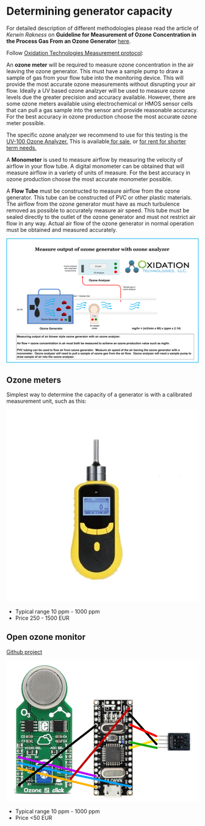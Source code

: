 # Determining generator capacity

For detailed description of different methodologies please read the article of *Kerwin Rakness* on **Guideline for Measurement of Ozone Concentration in the Process Gas From an Ozone Generator** [here](Ozone_measurement.pdf).

Follow [Oxidation Technologies Measurement protocol](https://www.oxidationtech.com/ozone/ozone-production/how-to-test-production-from-your-ozone-generator/test-o3-output-commercial.html):

An **ozone meter** will be required to measure ozone concentration in the air leaving the ozone generator. This must have a sample pump to draw a sample of gas from your flow tube into the monitoring device. This will provide the most accurate ozone measurements without disrupting your air flow. Ideally a UV based ozone analzyer will be used to measure ozone levels due the greater precision and accuracy available. However, there are some ozone meters available using electrochemical or HMOS sensor cells that can pull a gas sample into the sensor and provide reasonable accuracy. For the best accuracy in ozone production choose the most accurate ozone meter possible.

The specific ozone analyzer we recommend to use for this testing is the [UV-100 Ozone Analyzer.](https://www.oxidationtech.com/products/ozone-monitors/uv-analyzer/uv100-ozone-analyzer.html) This is available[ for sale](https://www.oxidationtech.com/products/ozone-monitors/uv-analyzer/uv100-ozone-analyzer.html), or [for rent for shorter term needs.](https://www.oxidationtech.com/products/rent-ozone/uv-100-rental.html)

A **Monometer** is used to measure airflow by measuring the velocity of airflow in your flow tube. A digital monometer can be obtained that will measure airflow in a variety of units of measure. For the best accuracy in ozone production choose the most accurate monometer possible.

A **Flow Tube** must be constructed to measure airflow from the ozone generator. This tube can be constructed of PVC or other plastic materials. The airflow from the ozone generator must have as much turbulence removed as possible to accurately measure air speed. This tube must be sealed directly to the outlet of the ozone generator and must not restrict air flow in any way. Actual air flow of the ozone generator in normal operation must be obtained and measured accurately.

![](measure.png)

## Ozone meters

Simplest way to determine the capacity of a generator is with a calibrated measurement unit, such as this:

![](ozone_detector.jpg)

* Typical range 10 ppm - 1000 ppm
* Price 250 - 1500 EUR



## Open ozone monitor

[Github project](https://github.com/nowtechnologies/open_ozone_monitor)

![](sensor_schema.png)

* Typical range 10 ppm - 1000 ppm
* Price <50 EUR